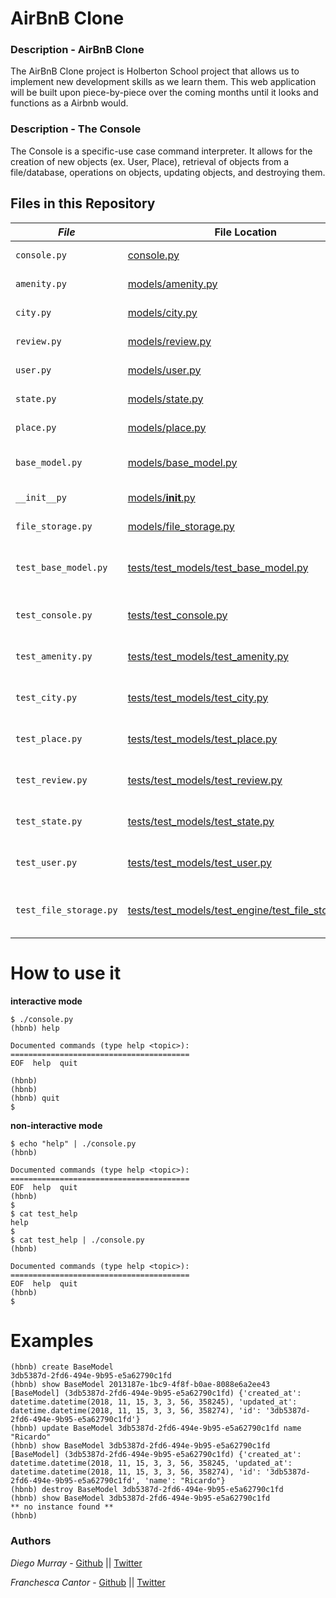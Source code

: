 # AirBnB Clone
### Description - AirBnB Clone
The AirBnB Clone project is Holberton School project that allows us to implement new development skills as we learn them. This web application will be built upon piece-by-piece over the coming months until it looks and functions as a Airbnb would.

### Description - The Console
The Console is a specific-use case command interpreter. It allows for the creation  of new objects (ex. User, Place), retrieval of objects from a file/database, operations on objects, updating objects, and destroying them. 

## Files in this Repository

|   ***File***    |     **File Location**     |     **Decription**     |
|---------------|-------------------------|-----------------------|
|  `console.py` | [console.py](console.py) | Enters the console |
|  `amenity.py` | [models/amenity.py](models/amenity.py) | Amenity subclass |
|  `city.py` | [models/city.py](models/city.py)  | City Subclass |
|  `review.py` |  [models/review.py](models/review.py)	| Review subclass |
|  `user.py`  | [models/user.py](models/usr.py) | User subclass |
|  `state.py` | [models/state.py](models/state.py) | State subclass |
|  `place.py` | [models/place.py](models/place.py) | Place subclass |
|  `base_model.py`       | [models/base_model.py](models/base_model.py)  | The base model superclass |
|  `__init__py`          | [models/__init__.py](models/__init__.py) | Package init |
|  `file_storage.py`     | [models/file_storage.py](models/file_storage.py)  | Storage class |
|  `test_base_model.py`  | [tests/test_models/test_base_model.py](tests/test_models/test_base_model.py)  | Unittest module for base model |
| `test_console.py`      | [tests/test_console.py](tests/test_console.py)    | Unittest module for console  |
| `test_amenity.py`      | [tests/test_models/test_amenity.py](tests/test_models/test_amenity.py)  | Unittest module for amenity      |
| `test_city.py`         | [tests/test_models/test_city.py](tests/test_models/test_city.py)  | Unittest module for city         |
| `test_place.py`        | [tests/test_models/test_place.py](tests/test_models/test_place.py)   | Unittest module for place        |
| `test_review.py`       | [tests/test_models/test_review.py](tests/test_models/test_review.py)   | Unittest module for review       |
| `test_state.py`        | [tests/test_models/test_state.py](tests/test_models/test_state.py)  | Unittest module for state        |
| `test_user.py`         | [tests/test_models/test_user.py](tests/test_models/test_user.py)  | Unittest module for user  |
| `test_file_storage.py` | [tests/test_models/test_engine/test_file_storage.py](tests/test_models/test_engine/test_file_storage.py) | Unittest module for file storage |

# How to use it
**interactive mode**
```
$ ./console.py
(hbnb) help

Documented commands (type help <topic>):
========================================
EOF  help  quit

(hbnb)
(hbnb)
(hbnb) quit
$
```
**non-interactive mode**
```
$ echo "help" | ./console.py
(hbnb)

Documented commands (type help <topic>):
========================================
EOF  help  quit
(hbnb)
$
$ cat test_help
help
$
$ cat test_help | ./console.py
(hbnb)

Documented commands (type help <topic>):
========================================
EOF  help  quit
(hbnb)
$
```

# Examples
```
(hbnb) create BaseModel
3db5387d-2fd6-494e-9b95-e5a62790c1fd
(hbnb) show BaseModel 2013187e-1bc9-4f8f-b0ae-8088e6a2ee43
[BaseModel] (3db5387d-2fd6-494e-9b95-e5a62790c1fd) {'created_at': datetime.datetime(2018, 11, 15, 3, 3, 56, 358245), 'updated_at': datetime.datetime(2018, 11, 15, 3, 3, 56, 358274), 'id': '3db5387d-2fd6-494e-9b95-e5a62790c1fd'}
(hbnb) update BaseModel 3db5387d-2fd6-494e-9b95-e5a62790c1fd name "Ricardo"
(hbnb) show BaseModel 3db5387d-2fd6-494e-9b95-e5a62790c1fd
[BaseModel] (3db5387d-2fd6-494e-9b95-e5a62790c1fd) {'created_at': datetime.datetime(2018, 11, 15, 3, 3, 56, 358245, 'updated_at': datetime.datetime(2018, 11, 15, 3, 3, 56, 358274), 'id': '3db5387d-2fd6-494e-9b95-e5a62790c1fd', 'name': "Ricardo"}
(hbnb) destroy BaseModel 3db5387d-2fd6-494e-9b95-e5a62790c1fd
(hbnb) show BaseModel 3db5387d-2fd6-494e-9b95-e5a62790c1fd
** no instance found **
(hbnb)

```
### Authors
*Diego Murray* - [Github](https://github.com/dmurr) || [Twitter](https://twitter.com/diegocmurray)

*Franchesca Cantor* - [Github](https://github.com/cheska/) || [Twitter](https://twitter.com/servomecatnism)